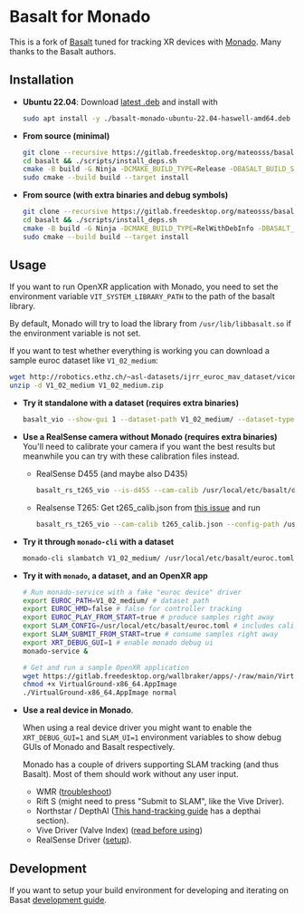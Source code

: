 # Basalt for Monado

This is a fork of [Basalt](https://gitlab.com/VladyslavUsenko/basalt) tuned for
tracking XR devices with [Monado](https://gitlab.freedesktop.org/monado/monado).
Many thanks to the Basalt authors.

## Installation

- **Ubuntu 22.04**: Download [latest .deb](https://gitlab.freedesktop.org/mateosss/basalt/-/releases) and install with

  ```bash
  sudo apt install -y ./basalt-monado-ubuntu-22.04-haswell-amd64.deb
  ```

- **From source (minimal)**
  ```bash
  git clone --recursive https://gitlab.freedesktop.org/mateosss/basalt.git
  cd basalt && ./scripts/install_deps.sh
  cmake -B build -G Ninja -DCMAKE_BUILD_TYPE=Release -DBASALT_BUILD_SHARED_LIBRARY_ONLY=on
  sudo cmake --build build --target install
  ```
- **From source (with extra binaries and debug symbols)**
  ```bash
  git clone --recursive https://gitlab.freedesktop.org/mateosss/basalt.git
  cd basalt && ./scripts/install_deps.sh
  cmake -B build -G Ninja -DCMAKE_BUILD_TYPE=RelWithDebInfo -DBASALT_INSTANTIATIONS_DOUBLE=off -DBUILD_TESTS=off
  sudo cmake --build build --target install
  ```

## Usage

If you want to run OpenXR application with Monado, you need to set the
environment variable `VIT_SYSTEM_LIBRARY_PATH` to the path of the basalt library.

By default, Monado will try to load the library from `/usr/lib/libbasalt.so` if
the environment variable is not set.

If you want to test whether everything is working you can download a sample euroc dataset like `V1_02_medium`:

```bash
wget http://robotics.ethz.ch/~asl-datasets/ijrr_euroc_mav_dataset/vicon_room1/V1_02_medium/V1_02_medium.zip
unzip -d V1_02_medium V1_02_medium.zip
```

- **Try it standalone with a dataset (requires extra binaries)**
  ```bash
  basalt_vio --show-gui 1 --dataset-path V1_02_medium/ --dataset-type euroc --cam-calib /usr/local/etc/basalt/euroc_ds_calib.json --config-path /usr/local/etc/basalt/euroc_config.json
  ```
- **Use a RealSense camera without Monado (requires extra binaries)**
  You'll need to calibrate your camera if you want the best results but meanwhile you can try with these calibration files instead.
  - RealSense D455 (and maybe also D435)
    ```bash
    basalt_rs_t265_vio --is-d455 --cam-calib /usr/local/etc/basalt/d455_calib.json --config-path /usr/local/etc/basalt/euroc_config.json
    ```
  - Realsense T265: Get t265_calib.json from [this issue](https://gitlab.com/VladyslavUsenko/basalt/-/issues/52) and run
    ```bash
    basalt_rs_t265_vio --cam-calib t265_calib.json --config-path /usr/local/etc/basalt/euroc_config.json
    ```
- **Try it through `monado-cli` with a dataset**
  ```bash
  monado-cli slambatch V1_02_medium/ /usr/local/etc/basalt/euroc.toml results
  ```
- **Try it with `monado`, a dataset, and an OpenXR app**

  ```bash
  # Run monado-service with a fake "euroc device" driver
  export EUROC_PATH=V1_02_medium/ # dataset path
  export EUROC_HMD=false # false for controller tracking
  export EUROC_PLAY_FROM_START=true # produce samples right away
  export SLAM_CONFIG=/usr/local/etc/basalt/euroc.toml # includes calibration
  export SLAM_SUBMIT_FROM_START=true # consume samples right away
  export XRT_DEBUG_GUI=1 # enable monado debug ui
  monado-service &

  # Get and run a sample OpenXR application
  wget https://gitlab.freedesktop.org/wallbraker/apps/-/raw/main/VirtualGround-x86_64.AppImage
  chmod +x VirtualGround-x86_64.AppImage
  ./VirtualGround-x86_64.AppImage normal
  ```

- **Use a real device in Monado**.

  When using a real device driver you might want to enable the `XRT_DEBUG_GUI=1` and `SLAM_UI=1` environment variables to show debug GUIs of Monado and Basalt respectively.

  Monado has a couple of drivers supporting SLAM tracking (and thus Basalt). Most of them should work without any user input.

  - WMR ([troubleshoot](doc/monado/WMR.md))
  - Rift S (might need to press "Submit to SLAM", like the Vive Driver).
  - Northstar / DepthAI ([This hand-tracking guide](https://monado.freedesktop.org/handtracking) has a depthai section).
  - Vive Driver (Valve Index) ([read before using](doc/monado/Vive.md))
  - RealSense Driver ([setup](doc/monado/Realsense.md)).

## Development

If you want to setup your build environment for developing and iterating on Basat [development guide](monado/Development.md).
